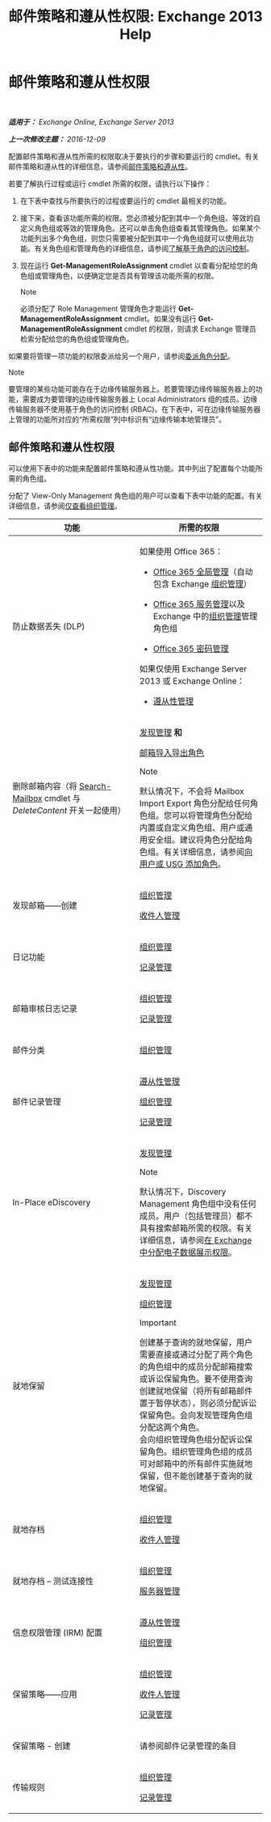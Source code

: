 ﻿---
title: '邮件策略和遵从性权限: Exchange 2013 Help'
TOCTitle: 邮件策略和遵从性权限
ms:assetid: ec4d3b9f-b85a-4cb9-95f5-6fc149c3899b
ms:mtpsurl: https://technet.microsoft.com/zh-cn/library/Dd638205(v=EXCHG.150)
ms:contentKeyID: 50491888
ms.date: 01/11/2018
mtps_version: v=EXCHG.150
ms.translationtype: HT
---

# 邮件策略和遵从性权限

 

_**适用于：** Exchange Online, Exchange Server 2013_

_**上一次修改主题：** 2016-12-09_

配置邮件策略和遵从性所需的权限取决于要执行的步骤和要运行的 cmdlet。有关邮件策略和遵从性的详细信息，请参阅[邮件策略和遵从性](messaging-policy-and-compliance-exchange-2013-help.md)。

若要了解执行过程或运行 cmdlet 所需的权限，请执行以下操作：

1.  在下表中查找与所要执行的过程或要运行的 cmdlet 最相关的功能。

2.  接下来，查看该功能所需的权限。您必须被分配到其中一个角色组、等效的自定义角色组或等效的管理角色。还可以单击角色组查看其管理角色。如果某个功能列出多个角色组，则您只需要被分配到其中一个角色组就可以使用此功能。有关角色组和管理角色的详细信息，请参阅[了解基于角色的访问控制](understanding-role-based-access-control-exchange-2013-help.md)。

3.  现在运行 **Get-ManagementRoleAssignment** cmdlet 以查看分配给您的角色组或管理角色，以便确定您是否具有管理该功能所需的权限。
    
    > [!NOTE]
    > 必须分配了 Role Management 管理角色才能运行 <strong>Get-ManagementRoleAssignment</strong> cmdlet。如果没有运行 <strong>Get-ManagementRoleAssignment</strong> cmdlet 的权限，则请求 Exchange 管理员检索分配给您的角色组或管理角色。


如果要将管理一项功能的权限委派给另一个用户，请参阅[委派角色分配](delegate-role-assignments-exchange-2013-help.md)。

> [!NOTE]
> 要管理的某些功能可能存在于边缘传输服务器上。若要管理边缘传输服务器上的功能，需要成为要管理的边缘传输服务器上 Local Administrators 组的成员。边缘传输服务器不使用基于角色的访问控制 (RBAC)。在下表中，可在边缘传输服务器上管理的功能所对应的“所需权限”列中标识有“边缘传输本地管理员”。


## 邮件策略和遵从性权限

可以使用下表中的功能来配置邮件策略和遵从性功能。其中列出了配置每个功能所需的角色组。

分配了 View-Only Management 角色组的用户可以查看下表中功能的配置。有关详细信息，请参阅[仅查看组织管理](view-only-organization-management-exchange-2013-help.md)。


<table>
<colgroup>
<col style="width: 50%" />
<col style="width: 50%" />
</colgroup>
<thead>
<tr class="header">
<th>功能</th>
<th>所需的权限</th>
</tr>
</thead>
<tbody>
<tr class="odd">
<td><p>防止数据丢失 (DLP)</p></td>
<td><p>如果使用 Office 365：</p>
<ul>
<li><p><a href="https://go.microsoft.com/fwlink/p/?linkid=335814">Office 365 全局管理</a>（自动包含 Exchange <a href="organization-management-exchange-2013-help.md">组织管理</a>）</p></li>
<li><p><a href="https://go.microsoft.com/fwlink/p/?linkid=335814">Office 365 服务管理</a>以及 Exchange 中的<a href="organization-management-exchange-2013-help.md">组织管理</a>管理角色组</p></li>
<li><p><a href="https://go.microsoft.com/fwlink/p/?linkid=335814">Office 365 密码管理</a></p></li>
</ul>
<p>如果仅使用 Exchange Server 2013 或 Exchange Online：</p>
<ul>
<li><p><a href="compliance-management-exchange-2013-help.md">遵从性管理</a></p></li>
</ul></td>
</tr>
<tr class="even">
<td><p>删除邮箱内容（将 <a href="https://technet.microsoft.com/zh-cn/library/dd298173(v=exchg.150)">Search-Mailbox</a> cmdlet 与 <em>DeleteContent</em> 开关一起使用）</p></td>
<td><p><a href="discovery-management-exchange-2013-help.md">发现管理</a> <strong>和</strong></p>
<p><a href="mailbox-import-export-role-exchange-2013-help.md">邮箱导入导出角色</a></p>

> [!NOTE]
> 默认情况下，不会将 Mailbox Import Export 角色分配给任何角色组。您可以将管理角色分配给内置或自定义角色组、用户或通用安全组。建议将角色分配给角色组。有关详细信息，请参阅<a href="add-a-role-to-a-user-or-usg-exchange-2013-help.md">向用户或 USG 添加角色</a>。

</td>
</tr>
<tr class="odd">
<td><p>发现邮箱——创建</p></td>
<td><p><a href="organization-management-exchange-2013-help.md">组织管理</a></p>
<p><a href="recipient-management-exchange-2013-help.md">收件人管理</a></p></td>
</tr>
<tr class="even">
<td><p>日记功能</p></td>
<td><p><a href="organization-management-exchange-2013-help.md">组织管理</a></p>
<p><a href="records-management-exchange-2013-help.md">记录管理</a></p></td>
</tr>
<tr class="odd">
<td><p>邮箱审核日志记录</p></td>
<td><p><a href="organization-management-exchange-2013-help.md">组织管理</a></p>
<p><a href="records-management-exchange-2013-help.md">记录管理</a></p></td>
</tr>
<tr class="even">
<td><p>邮件分类</p></td>
<td><p><a href="organization-management-exchange-2013-help.md">组织管理</a></p></td>
</tr>
<tr class="odd">
<td><p>邮件记录管理</p></td>
<td><p><a href="compliance-management-exchange-2013-help.md">遵从性管理</a></p>
<p><a href="organization-management-exchange-2013-help.md">组织管理</a></p>
<p><a href="records-management-exchange-2013-help.md">记录管理</a></p></td>
</tr>
<tr class="even">
<td><p>In-Place eDiscovery</p></td>
<td><p><a href="discovery-management-exchange-2013-help.md">发现管理</a></p>

> [!NOTE]
> 默认情况下，Discovery Management 角色组中没有任何成员。用户（包括管理员）都不具有搜索邮箱所需的权限。有关详细信息，请参阅<a href="assign-ediscovery-permissions-in-exchange-exchange-2013-help.md">在 Exchange 中分配电子数据展示权限</a>。

</td>
</tr>
<tr class="odd">
<td><p>就地保留</p></td>
<td><p><a href="discovery-management-exchange-2013-help.md">发现管理</a></p>
<p><a href="organization-management-exchange-2013-help.md">组织管理</a></p>

> [!important]
> 创建基于查询的就地保留，用户需要直接或通过分配了两个角色的角色组中的成员分配邮箱搜索或诉讼保留角色。要不使用查询创建就地保留（将所有邮箱邮件置于暂停状态），则必须分配诉讼保留角色。会向发现管理角色组分配这两个角色。<br />
> 会向组织管理角色组分配诉讼保留角色。组织管理角色组的成员可对邮箱中的所有邮件实施就地保留，但不能创建基于查询的就地保留。

</td>
</tr>
<tr class="even">
<td><p>就地存档</p></td>
<td><p><a href="organization-management-exchange-2013-help.md">组织管理</a></p>
<p><a href="recipient-management-exchange-2013-help.md">收件人管理</a></p></td>
</tr>
<tr class="odd">
<td><p>就地存档 – 测试连接性</p></td>
<td><p><a href="organization-management-exchange-2013-help.md">组织管理</a></p>
<p><a href="server-management-exchange-2013-help.md">服务器管理</a></p></td>
</tr>
<tr class="even">
<td><p>信息权限管理 (IRM) 配置</p></td>
<td><p><a href="compliance-management-exchange-2013-help.md">遵从性管理</a></p>
<p><a href="organization-management-exchange-2013-help.md">组织管理</a></p></td>
</tr>
<tr class="odd">
<td><p>保留策略——应用</p></td>
<td><p><a href="organization-management-exchange-2013-help.md">组织管理</a></p>
<p><a href="recipient-management-exchange-2013-help.md">收件人管理</a></p>
<p><a href="records-management-exchange-2013-help.md">记录管理</a></p></td>
</tr>
<tr class="even">
<td><p>保留策略 - 创建</p></td>
<td><p>请参阅邮件记录管理的条目</p></td>
</tr>
<tr class="odd">
<td><p>传输规则</p></td>
<td><p><a href="organization-management-exchange-2013-help.md">组织管理</a></p>
<p><a href="records-management-exchange-2013-help.md">记录管理</a></p></td>
</tr>
</tbody>
</table>

